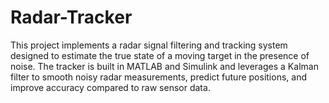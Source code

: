 # Radar-Tracker
This project implements a radar signal filtering and tracking system designed to estimate the true state of a moving target in the presence of noise. The tracker is built in MATLAB and Simulink and leverages a Kalman filter to smooth noisy radar measurements, predict future positions, and improve accuracy compared to raw sensor data.
